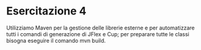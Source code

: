 # Esercitazione 4

Utilizziamo Maven per la gestione delle librerie esterne e per automatizzare tutti i comandi di generazione di JFlex e Cup; per preparare tutte le classi bisogna eseguire il comando mvn build.